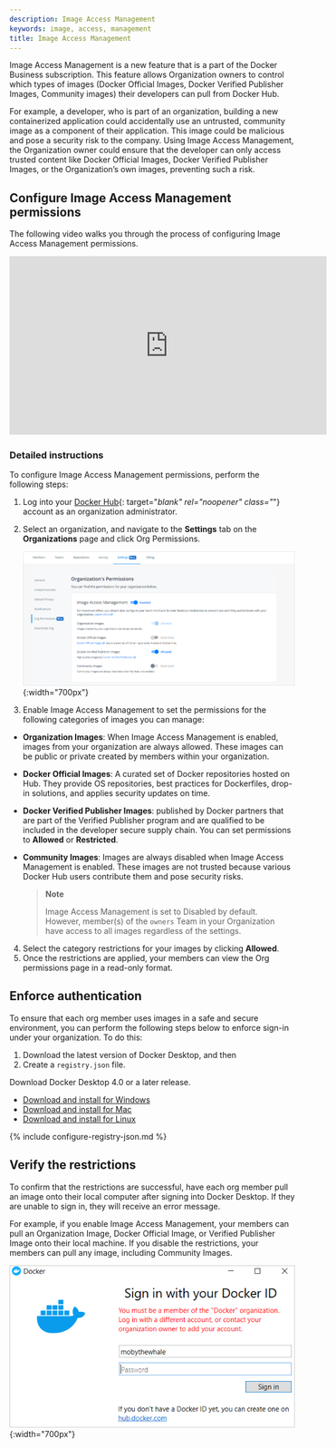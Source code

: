 ```yaml
---
description: Image Access Management
keywords: image, access, management
title: Image Access Management
---
```


Image Access Management is a new feature that is a part of the Docker Business subscription. This feature allows Organization owners to control which types of images (Docker Official Images, Docker Verified Publisher Images, Community images) their developers can pull from Docker Hub.

For example, a developer, who is part of an organization, building a new containerized application could accidentally use an untrusted, community image as a component of their application. This image could be malicious and pose a security risk to the company. Using Image Access Management, the Organization owner could ensure that the developer can only access trusted content like Docker Official Images, Docker Verified Publisher Images, or the Organization’s own images, preventing such a risk.

## Configure Image Access Management permissions

The following video walks you through the process of configuring Image Access Management permissions.

<iframe width="560" height="315" src="https://www.youtube-nocookie.com/embed/phFp0iqzwRQ" frameborder="0" allow="accelerometer; autoplay; encrypted-media; gyroscope; picture-in-picture" allowfullscreen></iframe>

<br>

### Detailed instructions

To configure Image Access Management permissions, perform the following steps:

1. Log into your [Docker Hub](https://hub.docker.com){: target="_blank" rel="noopener" class="_"} account as an organization administrator.
2. Select an organization, and navigate to the **Settings** tab on the **Organizations** page and click Org Permissions.

    ![Image Access Management](images/image-access-management.png){:width="700px"}

3. Enable Image Access Management to set the permissions for the following categories of images you can manage:
- **Organization Images**: When Image Access Management is enabled, images from your organization are always allowed. These images can be public or private created by members within your organization.
- **Docker Official Images**: A curated set of Docker repositories hosted on Hub. They provide OS repositories, best practices for Dockerfiles, drop-in solutions, and applies security updates on time.
- **Docker Verified Publisher Images**: published by Docker partners that are part of the Verified Publisher program and are qualified to be included in the developer secure supply chain. You can set permissions to **Allowed** or **Restricted**.
- **Community Images**: Images are always disabled when Image Access Management is enabled. These images are not trusted because various Docker Hub users contribute them and pose security risks.

    > **Note**
    >
    > Image Access Management is set to Disabled by default. However, member(s) of the `owners` Team in your Organization have access to all images regardless of the settings.

4. Select the category restrictions for your images by clicking **Allowed**.
5. Once the restrictions are applied, your members can view the Org permissions page in a read-only format.

## Enforce authentication

To ensure that each org member uses images in a safe and secure environment, you
can perform the following steps below to enforce sign-in under your
organization. To do this:

1. Download the latest version of Docker Desktop, and then
2. Create a `registry.json` file.

Download Docker Desktop 4.0 or a later release.

- [Download and install for Windows](/desktop/windows/install/)
- [Download and install for Mac](/desktop/mac/install/)
- [Download and install for Linux](/desktop/linux/install)

{% include configure-registry-json.md %}

## Verify the restrictions

   To confirm that the restrictions are successful, have each org member pull an image onto their local computer after signing into Docker Desktop. If they are unable to sign in, they will receive an error message.

   For example, if you enable Image Access Management, your members can pull an Organization Image, Docker Official Image, or Verified Publisher Image onto their local machine. If you disable the restrictions, your members can pull any image, including Community Images.

   ![Image Access Management](images/image-access-management-error.png){:width="700px"}

